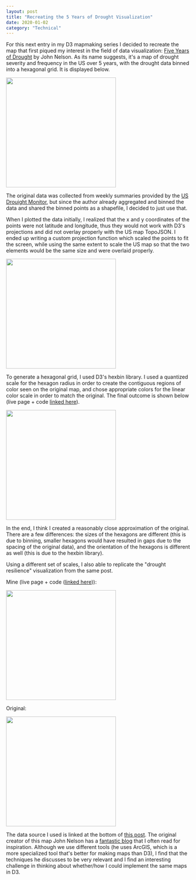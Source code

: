 ```yaml
---
layout: post
title: "Recreating the 5 Years of Drought Visualization"
date: 2020-01-02
category: "Technical"
---
```


For this next entry in my D3 mapmaking series I decided to recreate the map that first piqued my interest in the field of data visualization: [Five Years of Drought](https://adventuresinmapping.com/2016/07/12/five-years-of-drought/) by John Nelson. As its name suggests, it's a map of drought severity and frequency in the US over 5 years, with the drought data binned into a hexagonal grid. It is displayed below.

<img src="https://adventuresinmapping.files.wordpress.com/2016/07/droughtintensityandduration.jpg" height="300">

The original data was collected from weekly summaries provided by the [US Drouight Monitor](https://droughtmonitor.unl.edu/), but since the author already aggregated and binned the data and shared the binned points as a shapefile, I decided to just use that. 

When I plotted the data initially, I realized that the x and y coordinates of the points were not latitude and longitude, thus they would not work with D3's projections and did not overlay properly with the US map TopoJSON. I ended up writing a custom projection function which scaled the points to fit the screen, while using the same extent to scale the US map so that the two elements would be the same size and were overlaid properly.

<img src="https://yangdanny97.github.io/misc/drought/inprogress.png" height="300">

To generate a hexagonal grid, I used D3's hexbin library. I used a quantized scale for the hexagon radius in order to create the contiguous regions of color seen on the original map, and chose appropriate colors for the linear color scale in order to match the original. The final outcome is shown below (live page + code [linked here](https://yangdanny97.github.io/misc/drought)).

<img src="https://yangdanny97.github.io/misc/drought/drought.png" height="300">

In the end, I think I created a reasonably close approximation of the original. There are a few differences: the sizes of the hexagons are different (this is due to binning, smaller hexagons would have resulted in gaps due to the spacing of the original data), and the orientation of the hexagons is different as well (this is due to the hexbin library).

Using a different set of scales, I also able to replicate the "drought resilience" visualization from the same post.

Mine (live page + code ([linked here](https://yangdanny97.github.io/misc/drought/vis2.html))):

<img src="https://yangdanny97.github.io/misc/drought/resilience.png" height="300">

Original:

<img src="https://adventuresinmapping.files.wordpress.com/2016/07/optimistsdroughtmap1.jpg" height="300">

The data source I used is linked at the bottom of [this post](https://nation.maps.arcgis.com/apps/Cascade/index.html?appid=a9d345446d1a48a2918ff95b51f5841c). The original creator of this map John Nelson has a [fantastic blog](https://adventuresinmapping.com) that I often read for inspiration. Although we use different tools (he uses ArcGIS, which is a more specialized tool that's better for making maps than D3), I find that the techniques he discusses to be very relevant and I find an interesting challenge in thinking about whether/how I could implement the same maps in D3. 
